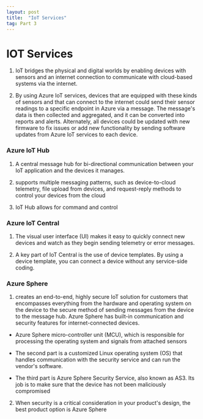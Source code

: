 ```yaml
---
layout: post
title:  "IoT Services"
tag: Part 3
---
```


# IOT Services

1. IoT bridges the physical and digital worlds by enabling devices with sensors and an internet connection to communicate with cloud-based systems via the internet.

2. By using Azure IoT services, devices that are equipped with these kinds of sensors and that can connect to the internet could send their sensor readings to a specific endpoint in Azure via a message. The message's data is then collected and aggregated, and it can be converted into reports and alerts. Alternately, all devices could be updated with new firmware to fix issues or add new functionality by sending software updates from Azure IoT services to each device.

### Azure IoT Hub

1. A central message hub for bi-directional communication between your IoT application and the devices it manages.

2. supports multiple messaging patterns, such as device-to-cloud telemetry, file upload from devices, and request-reply methods to control your devices from the cloud

3. IoT Hub allows for command and control

### Azure IoT Central

1. The visual user interface (UI) makes it easy to quickly connect new devices and watch as they begin sending telemetry or error messages. 

2. A key part of IoT Central is the use of device templates. By using a device template, you can connect a device without any service-side coding. 

### Azure Sphere

1. creates an end-to-end, highly secure IoT solution for customers that encompasses everything from the hardware and operating system on the device to the secure method of sending messages from the device to the message hub. Azure Sphere has built-in communication and security features for internet-connected devices.

* Azure Sphere micro-controller unit (MCU), which is responsible for processing the operating system and signals from attached sensors

* The second part is a customized Linux operating system (OS) that handles communication with the security service and can run the vendor's software.

* The third part is Azure Sphere Security Service, also known as AS3. Its job is to make sure that the device has not been maliciously compromised

2. When security is a critical consideration in your product's design, the best product option is Azure Sphere
